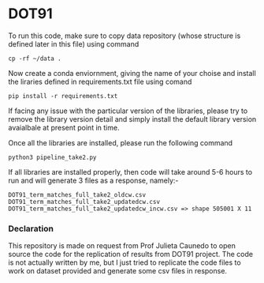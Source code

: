 # DOT91

To run this code, make sure to copy data repository (whose structure is defined later in this file) using command
```
cp -rf ~/data .
```

Now create a conda enviornment, giving the name of your choise and install the liraries defined in requirements.txt file using comand
```
pip install -r requirements.txt
```
If facing any issue with the particular version of the libraries, please try to remove the library version detail and simply install the default library version avaialbale at present point in time.

Once all the libraries are installed, please run the following command
```
python3 pipeline_take2.py
```

If all libraries are installed properly, then code will take around 5-6 hours to run and will generate 3 files as a response, namely:-
```
DOT91_term_matches_full_take2_oldcw.csv
DOT91_term_matches_full_take2_updatedcw.csv
DOT91_term_matches_full_take2_updatedcw_incw.csv => shape 505001 X 11
```

### Declaration
This repository is made on request from Prof Julieta Caunedo to open source the code for the replication of results from DOT91 project.
The code is not actually written by me, but I just tried to replicate the code files to work on dataset provided and generate some csv files in response. 
